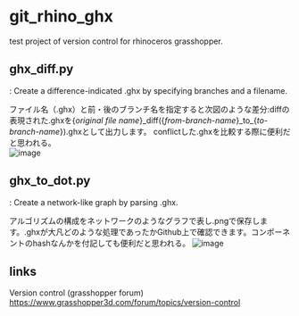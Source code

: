 # git_rhino_ghx
test project of version control for rhinoceros grasshopper.

## ghx_diff.py
: Create a difference-indicated .ghx by specifying branches and a filename.

ファイル名（.ghx）と前・後のブランチ名を指定すると次図のような差分:diffの表現された.ghxを{_original file name_}\_diff({_from-branch-name_}\_to_{_to-branch-name_}).ghxとして出力します。
conflictした.ghxを比較する際に便利だと思われる。  
![image](https://user-images.githubusercontent.com/39890894/143173696-1133ab80-4001-4fd6-bf1f-934d37d7fc65.png)

## ghx_to_dot.py
: Create a network-like graph by parsing .ghx.

アルゴリズムの構成をネットワークのようなグラフで表し.pngで保存します。.ghxが大凡どのような処理であったかGithub上で確認できます。コンポーネントのhashなんかを付記しても便利だと思われる。
![image](https://user-images.githubusercontent.com/39890894/143174556-d42e2eec-5cf7-40d2-996f-404d885f84bd.png)

## links
Version control (grasshopper forum)  
https://www.grasshopper3d.com/forum/topics/version-control
